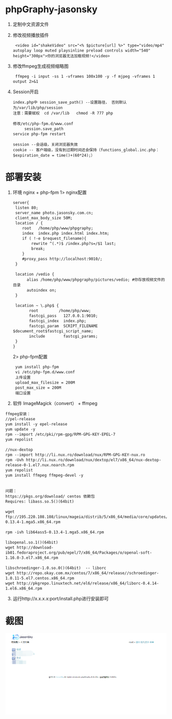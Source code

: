 # phpGraphy-jasonsky

  1. 定制中文资源文件
          
  2. 修改视频播放插件
  
          <video id="shakeVideo" src="<% $picture[url] %>" type="video/mp4" autoplay loop muted playsinline preload controls width="540" height="300px">你的浏览器无法加载视频!</video>
  3. 修改ffmpeg生成视频缩略图
  
          ffmpeg -i input -ss 1 -vframes 100x100 -y -f mjpeg -vframes 1 output 2>&1
          
  4. Session开启
         
         index.php中 session_save_path() --设置路径， 否则默认为/var/lib/php/session
         注意：需要赋权  cd /var/lib   chmod -R 777 php

         修改/etc/php-fpm.d/www.conf
              session.save_path
         service php-fpm restart
         
         session --会话级，关闭浏览器失效
         cookie -- 客户端级，没有到过期时间还会保持（functions_global.inc.php： $expiration_date = time()+(60*24);）


# 部署安装
 1. 环境 nginx + php-fpm
     1> nginx配置
   
       
        server{
         listen 80;
         server_name photo.jasonsky.com.cn;
         client_max_body_size 50M;
         location / {
            root   /home/php/www/phpgraphy;
            index  index.php index.html index.htm;
            if ( !-e $request_filename){
                rewrite ^(.*)$ /index.php?s=/$1 last;
                break;
            }
            #proxy_pass http://localhost:9010/;
         }
         
         location /vedio {
              alias /home/php/www/phpgraphy/pictures/vedio; #你存放视频文件的目录
              autoindex on;
         }

         location ~ \.php$ {
               root         /home/php/www;
               fastcgi_pass   127.0.0.1:9010;
               fastcgi_index  index.php;
               fastcgi_param  SCRIPT_FILENAME  $document_root$fastcgi_script_name;
               include        fastcgi_params;
         }
        }

     2> php-fpm配置
     
         yum install php-fpm 
         vi /etc/php-fpm.d/www.conf 
         上传设置
         upload_max_filesize = 200M
         post_max_size = 200M
         端口设置 

  2. 软件
    ImageMagick（convert） + ffmpeg

    ffmpeg安装：
    //pel-release
    yum install -y epel-release
    yum update -y
    rpm --import /etc/pki/rpm-gpg/RPM-GPG-KEY-EPEL-7
    yum repolist

    //nux-dextop
    rpm --import http://li.nux.ro/download/nux/RPM-GPG-KEY-nux.ro
    rpm -Uvh http://li.nux.ro/download/nux/dextop/el7/x86_64/nux-dextop-release-0-1.el7.nux.noarch.rpm
    yum repolist
    yum install ffmpeg ffmpeg-devel -y


    问题：
    https://pkgs.org/download/ centos 依赖包
    Requires: libass.so.5()(64bit)

    wget ftp://195.220.108.108/linux/mageia/distrib/5/x86_64/media/core/updates/lib64ass5-0.13.4-1.mga5.x86_64.rpm

    rpm -ivh lib64ass5-0.13.4-1.mga5.x86_64.rpm

    libopenal.so.1()(64bit)
    wget http://download-ib01.fedoraproject.org/pub/epel/7/x86_64/Packages/o/openal-soft-1.16.0-3.el7.x86_64.rpm

    libschroedinger-1.0.so.0()(64bit)  -- liborc
    wget http://repo.okay.com.mx/centos/7/x86_64/release//schroedinger-1.0.11-5.el7.centos.x86_64.rpm
    wget http://pkgrepo.linuxtech.net/el6/release/x86_64/liborc-0.4.14-1.el6.x86_64.rpm

  3. 运行http://x.x.x.x:port/install.php进行安装即可


#  截图
    
   ![image](https://github.com/jasonSky/phpGraphy-jasonsky/blob/master/index.png)
